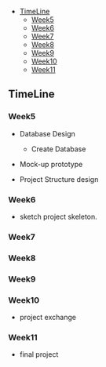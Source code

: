 - [TimeLine](#timeline)
  - [Week5](#week5)
  - [Week6](#week6)
  - [Week7](#week7)
  - [Week8](#week8)
  - [Week9](#week9)
  - [Week10](#week10)
  - [Week11](#week11)

## TimeLine

### Week5

- Database Design
  - Create Database

- Mock-up prototype

- Project Structure design

### Week6

- sketch project skeleton.

### Week7

### Week8

### Week9

### Week10

- project exchange

### Week11

- final project 
